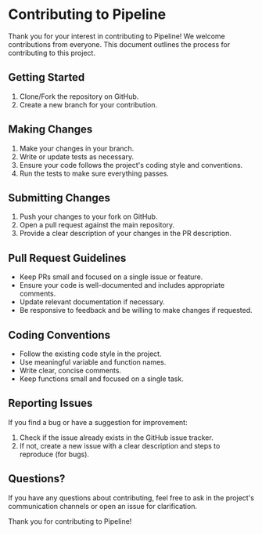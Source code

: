 # Contributing to Pipeline

Thank you for your interest in contributing to Pipeline! We welcome contributions from everyone. This document outlines the process for contributing to this project.

## Getting Started

1. Clone/Fork the repository on GitHub.
2. Create a new branch for your contribution.

## Making Changes

1. Make your changes in your branch.
2. Write or update tests as necessary.
3. Ensure your code follows the project's coding style and conventions.
4. Run the tests to make sure everything passes.

## Submitting Changes

1. Push your changes to your fork on GitHub.
2. Open a pull request against the main repository.
3. Provide a clear description of your changes in the PR description.

## Pull Request Guidelines

- Keep PRs small and focused on a single issue or feature.
- Ensure your code is well-documented and includes appropriate comments.
- Update relevant documentation if necessary.
- Be responsive to feedback and be willing to make changes if requested.

## Coding Conventions

- Follow the existing code style in the project.
- Use meaningful variable and function names.
- Write clear, concise comments.
- Keep functions small and focused on a single task.

## Reporting Issues

If you find a bug or have a suggestion for improvement:

1. Check if the issue already exists in the GitHub issue tracker.
2. If not, create a new issue with a clear description and steps to reproduce (for bugs).

## Questions?

If you have any questions about contributing, feel free to ask in the project's communication channels or open an issue for clarification.

Thank you for contributing to Pipeline!
